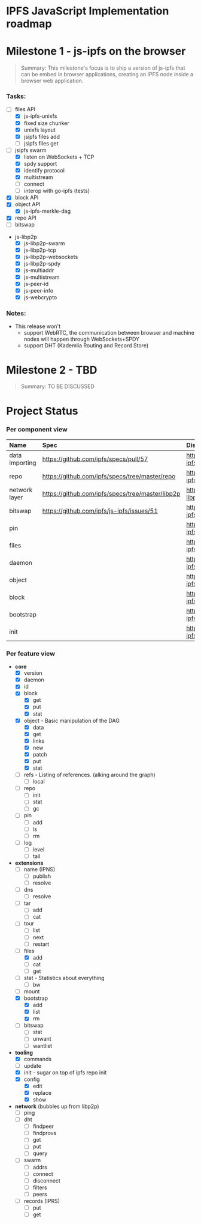 IPFS JavaScript Implementation roadmap
======================================

# Milestone 1 - js-ipfs on the browser

> Summary: This milestone's focus is to ship a version of js-ipfs that can be embed in browser applications, creating an IPFS node inside a browser web application.

### Tasks:

- [ ] files API
  - [x] js-ipfs-unixfs
  - [x] fixed size chunker
  - [x] unixfs layout
  - [x] jsipfs files add
  - [ ] jsipfs files get
- [ ] jsipfs swarm
  - [x] listen on WebSockets + TCP
  - [x] spdy support
  - [x] identify protocol
  - [x] multistream
  - [ ] connect
  - [ ] interop with go-ipfs (tests)
- [x] block API
- [x] object API
  - [x] js-ipfs-merkle-dag
- [x] repo API
- [ ] bitswap
- js-libp2p
  - [x] js-libp2p-swarm
  - [x] js-libp2p-tcp
  - [x] js-libp2p-websockets
  - [x] js-libp2p-spdy
  - [x] js-multiaddr
  - [x] js-multistream
  - [x] js-peer-id
  - [x] js-peer-info
  - [x] js-webcrypto

### Notes:

- This release won't
  - support WebRTC, the communication between browser and machine nodes will happen through WebSockets+SPDY
  - support DHT (Kademlia Routing and Record Store)

# Milestone 2 - TBD

> Summary: TO BE DISCUSSED

# Project Status

### Per component view

| Name | Spec | Disc |
| :----| :----| :----|
| data importing | https://github.com/ipfs/specs/pull/57 | https://github.com/ipfs/js-ipfs/issues/41
| repo | https://github.com/ipfs/specs/tree/master/repo | https://github.com/ipfs/js-ipfs/issues/51
| network layer | https://github.com/ipfs/specs/tree/master/libp2p | https://github.com/diasdavid/js-libp2p/issues
| bitswap | https://github.com/ipfs/js-ipfs/issues/51 | https://github.com/ipfs/js-ipfs/issues/51
| pin | | https://github.com/ipfs/js-ipfs/issues/59
| files | | https://github.com/ipfs/js-ipfs/issues/60
| daemon | | https://github.com/ipfs/js-ipfs/issues/57
| object | | https://github.com/ipfs/js-ipfs/issues/58
| block | |  https://github.com/ipfs/js-ipfs/issues/50
| bootstrap | | https://github.com/ipfs/js-ipfs/issues/46
| init | | https://github.com/ipfs/js-ipfs/issues/42

### Per feature view

- **core**
  - [x] version
  - [x] daemon
  - [x] id
  - [x] block
    - [x] get
    - [x] put
    - [x] stat
  - [x] object - Basic manipulation of the DAG
    - [x] data
    - [x] get
    - [x] links
    - [x] new
    - [x] patch
    - [x] put
    - [x] stat
  - [ ] refs - Listing of references. (alking around the graph)
    - [ ] local
  - [ ] repo
    - [ ] init
    - [ ] stat
    - [ ] gc
  - [ ] pin
    - [ ] add
    - [ ] ls
    - [ ] rm
  - [ ] log
    - [ ] level
    - [ ] tail
- **extensions**
  - [ ] name (IPNS)
    - [ ] publish
    - [ ] resolve
  - [ ] dns
    - [ ] resolve
  - [ ] tar
    - [ ] add
    - [ ] cat
  - [ ] tour
    - [ ] list
    - [ ] next
    - [ ] restart
  - [ ] files
    - [x] add
    - [ ] cat
    - [ ] get
  - [ ] stat - Statistics about everything
    - [ ] bw
  - [ ] mount
  - [x] bootstrap
    - [x] add
    - [x] list
    - [x] rm
  - [ ] bitswap
    - [ ] stat
    - [ ] unwant
    - [ ] wantlist
- **tooling**
  - [x] commands
  - [ ] update
  - [x] init - sugar on top of ipfs repo init
  - [x] config
    - [x] edit
    - [x] replace
    - [x] show
- **network** (bubbles up from libp2p)
  - [ ] ping
  - [ ] dht
    - [ ] findpeer
    - [ ] findprovs
    - [ ] get
    - [ ] put
    - [ ] query
  - [ ] swarm
    - [ ] addrs
    - [ ] connect
    - [ ] disconnect
    - [ ] filters
    - [ ] peers
  - [ ] records (IPRS)
    - [ ] put
    - [ ] get
